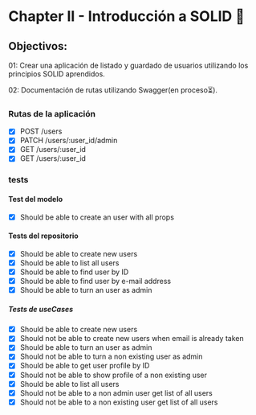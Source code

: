 # Chapter II - Introducción a SOLID 💜

## Objectivos:

01: Crear una aplicación de listado y guardado de usuarios utilizando los principios SOLID aprendidos.

02: Documentación de rutas utilizando Swagger(en proceso⏳).

### Rutas de la aplicación

- [x] POST /users
- [x] PATCH /users/:user_id/admin
- [x] GET /users/:user_id
- [x] GET /users/:user_id

### tests

#### Test del modelo
- [x] Should be able to create an user with all props

#### Tests del repositorio
- [x] Should be able to create new users
- [x] Should be able to list all users
- [x] Should be able to find user by ID
- [x] Should be able to find user by e-mail address
- [x] Should be able to turn an user as admin

##### Tests de useCases
- [x] Should be able to create new users
- [x] Should not be able to create new users when email is already taken
- [x] Should be able to turn an user as admin
- [x] Should not be able to turn a non existing user as admin
- [x] Should be able to get user profile by ID
- [x] Should not be able to show profile of a non existing user
- [x] Should be able to list all users
- [x] Should not be able to a non admin user get list of all users
- [x] Should not be able to a non existing user get list of all users